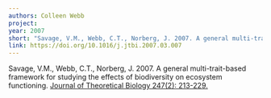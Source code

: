 ```yaml
---
authors: Colleen Webb
project:
year: 2007
short: "Savage, V.M., Webb, C.T., Norberg, J. 2007. A general multi-trait-based framework for studying the effects of biodiversity on ecosystem functioning. Journal of Theoretical Biology 247(2): 213-229."
link: https://doi.org/10.1016/j.jtbi.2007.03.007
---
```


Savage, V.M., Webb, C.T., Norberg, J. 2007. A general multi-trait-based framework for studying the effects of biodiversity on ecosystem functioning. [Journal of Theoretical Biology 247(2): 213-229.](https://doi.org/10.1016/j.jtbi.2007.03.007)

<!--
archived project: traits
-->
